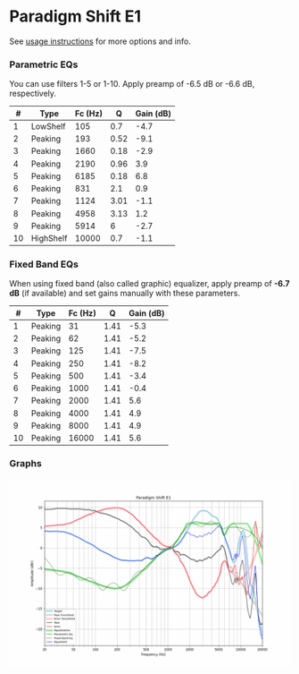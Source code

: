 # Paradigm Shift E1
See [usage instructions](https://github.com/jaakkopasanen/AutoEq#usage) for more options and info.

### Parametric EQs
You can use filters 1-5 or 1-10. Apply preamp of -6.5 dB or -6.6 dB, respectively.

|   # | Type      |   Fc (Hz) |    Q |   Gain (dB) |
|-----|-----------|-----------|------|-------------|
|   1 | LowShelf  |       105 | 0.7  |        -4.7 |
|   2 | Peaking   |       193 | 0.52 |        -9.1 |
|   3 | Peaking   |      1660 | 0.18 |        -2.9 |
|   4 | Peaking   |      2190 | 0.96 |         3.9 |
|   5 | Peaking   |      6185 | 0.18 |         6.8 |
|   6 | Peaking   |       831 | 2.1  |         0.9 |
|   7 | Peaking   |      1124 | 3.01 |        -1.1 |
|   8 | Peaking   |      4958 | 3.13 |         1.2 |
|   9 | Peaking   |      5914 | 6    |        -2.7 |
|  10 | HighShelf |     10000 | 0.7  |        -1.1 |

### Fixed Band EQs
When using fixed band (also called graphic) equalizer, apply preamp of **-6.7 dB** (if available) and set gains manually with these parameters.

|   # | Type    |   Fc (Hz) |    Q |   Gain (dB) |
|-----|---------|-----------|------|-------------|
|   1 | Peaking |        31 | 1.41 |        -5.3 |
|   2 | Peaking |        62 | 1.41 |        -5.2 |
|   3 | Peaking |       125 | 1.41 |        -7.5 |
|   4 | Peaking |       250 | 1.41 |        -8.2 |
|   5 | Peaking |       500 | 1.41 |        -3.4 |
|   6 | Peaking |      1000 | 1.41 |        -0.4 |
|   7 | Peaking |      2000 | 1.41 |         5.6 |
|   8 | Peaking |      4000 | 1.41 |         4.9 |
|   9 | Peaking |      8000 | 1.41 |         4.9 |
|  10 | Peaking |     16000 | 1.41 |         5.6 |

### Graphs
![](./Paradigm%20Shift%20E1.png)
